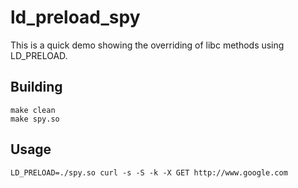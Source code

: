 # ld_preload_spy

This is a quick demo showing the overriding of libc methods
using LD_PRELOAD.

## Building

```shell
make clean
make spy.so
```

## Usage

```shell
LD_PRELOAD=./spy.so curl -s -S -k -X GET http://www.google.com
```